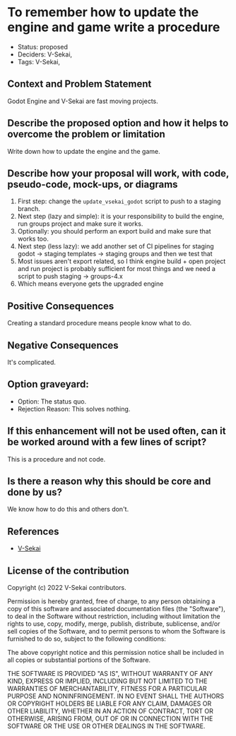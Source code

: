# To remember how to update the engine and game write a procedure

- Status: proposed <!-- draft | proposed | rejected | accepted | deprecated | superseded by -->
- Deciders: V-Sekai,
- Tags: V-Sekai,

## Context and Problem Statement

<!-- Describe the problem or limitation you are having in your project. You may want to articulate the problem in the form of a question. -->

Godot Engine and V-Sekai are fast moving projects.

## Describe the proposed option and how it helps to overcome the problem or limitation

Write down how to update the engine and the game.

## Describe how your proposal will work, with code, pseudo-code, mock-ups, or diagrams

1. First step: change the `update_vsekai_godot` script to push to a staging branch.
1. Next step (lazy and simple): it is your responsibility to build the engine, run groups project and make sure it works.
1. Optionally: you should perform an export build and make sure that works too.
1. Next step (less lazy): we add another set of CI pipelines for staging godot -> staging templates -> staging groups
   and then we test that
1. Most issues aren't export related, so I think engine build + open project and run project is probably sufficient for most things
   and we need a script to push staging -> groups-4.x
1. Which means everyone gets the upgraded engine

## Positive Consequences <!-- improvement of quality attribute satisfaction, follow-up decisions required -->

Creating a standard procedure means people know what to do.

## Negative Consequences <!-- compromising quality attribute, follow-up decisions required -->

It's complicated.

## Option graveyard:

- Option: The status quo. <!-- List the proposed options no longer open for consideration. -->
- Rejection Reason: This solves nothing. <!-- List the reasons for the rejection: (the bad traits) -->

## If this enhancement will not be used often, can it be worked around with a few lines of script?

This is a procedure and not code.

## Is there a reason why this should be core and done by us?

We know how to do this and others don't.

## References

- [V-Sekai](https://v-sekai.org/)

## License of the contribution

Copyright (c) 2022 V-Sekai contributors.

Permission is hereby granted, free of charge, to any person obtaining a copy of this software and associated documentation files (the "Software"), to deal in the Software without restriction, including without limitation the rights to use, copy, modify, merge, publish, distribute, sublicense, and/or sell copies of the Software, and to permit persons to whom the Software is furnished to do so, subject to the following conditions:

The above copyright notice and this permission notice shall be included in all copies or substantial portions of the Software.

THE SOFTWARE IS PROVIDED "AS IS", WITHOUT WARRANTY OF ANY KIND, EXPRESS OR IMPLIED, INCLUDING BUT NOT LIMITED TO THE WARRANTIES OF MERCHANTABILITY, FITNESS FOR A PARTICULAR PURPOSE AND NONINFRINGEMENT. IN NO EVENT SHALL THE AUTHORS OR COPYRIGHT HOLDERS BE LIABLE FOR ANY CLAIM, DAMAGES OR OTHER LIABILITY, WHETHER IN AN ACTION OF CONTRACT, TORT OR OTHERWISE, ARISING FROM, OUT OF OR IN CONNECTION WITH THE SOFTWARE OR THE USE OR OTHER DEALINGS IN THE SOFTWARE.
